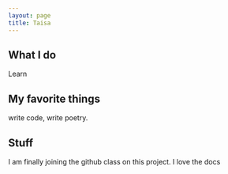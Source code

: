 ```yaml
---
layout: page
title: Taisa
---
```


## What I do
Learn

## My favorite things
write code, write poetry.

## Stuff
I am finally joining the github class on this project. I love the docs
